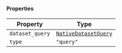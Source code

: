 #### Properties

| Property                                   | Type                                          |
| ------------------------------------------ | --------------------------------------------- |
| <a id="dataset_query"></a> `dataset_query` | [`NativeDatasetQuery`](NativeDatasetQuery.md) |
| <a id="type"></a> `type`                   | `"query"`                                     |
